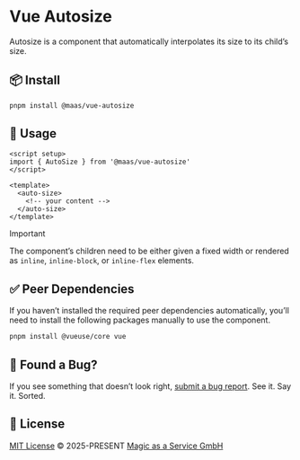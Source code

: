 # Vue Autosize

Autosize is a component that automatically interpolates its size to its child’s size.

## 📦 Install

```sh
pnpm install @maas/vue-autosize
```

## 🚀 Usage

```vue
<script setup>
import { AutoSize } from '@maas/vue-autosize'
</script>

<template>
  <auto-size>
    <!-- your content -->
  </auto-size>
</template>
```

> [!IMPORTANT]
> The component’s children need to be either given a fixed width or rendered as `inline`, `inline-block`, or `inline-flex` elements.

## ✅ Peer Dependencies

If you haven’t installed the required peer dependencies automatically, you’ll need to install the following packages manually to use the component.

```sh
pnpm install @vueuse/core vue
```

## 🐛 Found a Bug?

If you see something that doesn’t look right, [submit a bug report](https://github.com/magicasaservice/vue-primitive/issues/new?assignees=&labels=bug%2Cpending+triage&template=bug_report.yml). See it. Say it. Sorted.

## 📄 License

[MIT License](https://github.com/magicasaservice/vue-autosize/blob/main/LICENSE) © 2025-PRESENT [Magic as a Service GmbH](https://github.com/magicasaservice)
